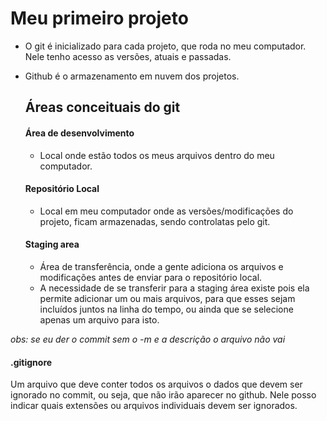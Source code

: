 # Meu primeiro projeto

- O git é inicializado para cada projeto, que roda no meu computador. Nele tenho acesso as versões, atuais e passadas.

- Github é o armazenamento em nuvem dos projetos.
  
  ## Áreas conceituais do git
  
  #### Área de desenvolvimento
  
  - Local onde estão todos os meus arquivos dentro do meu computador. 
  
  #### Repositório Local
  
  - Local em meu computador onde as versões/modificações do projeto, ficam armazenadas, sendo controlatas pelo git.
  
  #### Staging area
  
  - Área de transferência, onde a gente adiciona os arquivos e modificações antes de enviar para o repositório local.
  - A necessidade de se transferir para a staging área existe pois ela permite adicionar um ou mais arquivos, para que esses sejam incluídos juntos na linha do tempo, ou ainda que se selecione apenas um arquivo para isto.

_obs: se eu der o commit sem o -m e a descrição o arquivo não vai_



#### .gitignore

Um arquivo que deve conter todos os arquivos o dados que devem ser ignorado no commit, ou seja, que não irão aparecer no github. Nele posso indicar quais extensões ou arquivos individuais devem ser ignorados.
